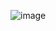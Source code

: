 ![image](https://user-images.githubusercontent.com/42384591/184492388-920a89a5-e501-4938-9c8a-85475f882035.png)
